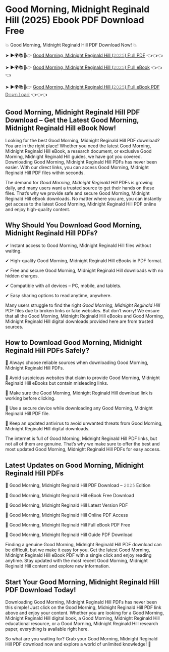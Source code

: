 # Good Morning, Midnight Reginald Hill (2025) Ebook PDF Download Free

💥 Good Morning, Midnight Reginald Hill PDF Download Now! 💥

➤ ►🌍📚📱👉 [Good Morning, Midnight Reginald Hill (𝟸𝟶𝟸𝟻) F𝚞ll PDF](https://getpdf.xyz/good-morning-midnight-reginald-hill) 👈👈👈


➤ ►🌍📚📱👉 [Good Morning, Midnight Reginald Hill (𝟸𝟶𝟸𝟻) F𝚞ll eBook](https://getpdf.xyz/good-morning-midnight-reginald-hill) 👈👈👈


➤ ►🌍📚📱👉 [Good Morning, Midnight Reginald Hill (𝟸𝟶𝟸𝟻) F𝚞ll eBook PDF D𝚘𝚠𝚗𝚕𝚘a𝚍](https://getpdf.xyz/good-morning-midnight-reginald-hill) 👈👈👈


## Good Morning, Midnight Reginald Hill PDF Download – Get the Latest Good Morning, Midnight Reginald Hill eBook Now!

Looking for the best Good Morning, Midnight Reginald Hill PDF download? You are in the right place! Whether you need the latest Good Morning, Midnight Reginald Hill eBook, a research document, or exclusive Good Morning, Midnight Reginald Hill guides, we have got you covered. Downloading Good Morning, Midnight Reginald Hill PDFs has never been easier. With our direct links, you can access Good Morning, Midnight Reginald Hill PDF files within seconds.

The demand for *Good Morning, Midnight Reginald Hill* PDFs is growing daily, and many users want a trusted source to get their hands on these files. That’s why we provide safe and secure Good Morning, Midnight Reginald Hill eBook downloads. No matter where you are, you can instantly get access to the latest Good Morning, Midnight Reginald Hill PDF online and enjoy high-quality content.

## Why Should You Download Good Morning, Midnight Reginald Hill PDFs?

✔ Instant access to Good Morning, Midnight Reginald Hill files without waiting.

✔ High-quality Good Morning, Midnight Reginald Hill eBooks in PDF format.

✔ Free and secure Good Morning, Midnight Reginald Hill downloads with no hidden charges.

✔ Compatible with all devices – PC, mobile, and tablets.

✔ Easy sharing options to read anytime, anywhere.

Many users struggle to find the right *Good Morning, Midnight Reginald Hill* PDF files due to broken links or fake websites. But don’t worry! We ensure that all the Good Morning, Midnight Reginald Hill eBooks and Good Morning, Midnight Reginald Hill digital downloads provided here are from trusted sources.

## How to Download Good Morning, Midnight Reginald Hill PDFs Safely?

📌 Always choose reliable sources when downloading Good Morning, Midnight Reginald Hill PDFs.

📌 Avoid suspicious websites that claim to provide Good Morning, Midnight Reginald Hill eBooks but contain misleading links.

📌 Make sure the Good Morning, Midnight Reginald Hill download link is working before clicking.

📌 Use a secure device while downloading any Good Morning, Midnight Reginald Hill PDF file.

📌 Keep an updated antivirus to avoid unwanted threats from Good Morning, Midnight Reginald Hill digital downloads.

The internet is full of Good Morning, Midnight Reginald Hill PDF links, but not all of them are genuine. That’s why we make sure to offer the best and most updated Good Morning, Midnight Reginald Hill PDFs for easy access.

## Latest Updates on Good Morning, Midnight Reginald Hill PDFs

🔹 Good Morning, Midnight Reginald Hill PDF Download – 𝟸𝟶𝟸𝟻 Edition

🔹 Good Morning, Midnight Reginald Hill eBook Free Download

🔹 Good Morning, Midnight Reginald Hill Latest Version PDF

🔹 Good Morning, Midnight Reginald Hill Online PDF Access

🔹 Good Morning, Midnight Reginald Hill Full eBook PDF Free

🔹 Good Morning, Midnight Reginald Hill Guide PDF Download

Finding a genuine Good Morning, Midnight Reginald Hill PDF download can be difficult, but we make it easy for you. Get the latest Good Morning, Midnight Reginald Hill eBook PDF with a single click and enjoy reading anytime. Stay updated with the most recent Good Morning, Midnight Reginald Hill content and explore new information.

## Start Your Good Morning, Midnight Reginald Hill PDF Download Today!

Downloading Good Morning, Midnight Reginald Hill PDFs has never been this simple! Just click on the Good Morning, Midnight Reginald Hill PDF link above and enjoy your content. Whether you are looking for a Good Morning, Midnight Reginald Hill digital book, a Good Morning, Midnight Reginald Hill educational resource, or a Good Morning, Midnight Reginald Hill research paper, everything is available right here.

So what are you waiting for? Grab your Good Morning, Midnight Reginald Hill PDF download now and explore a world of unlimited knowledge! 🚀